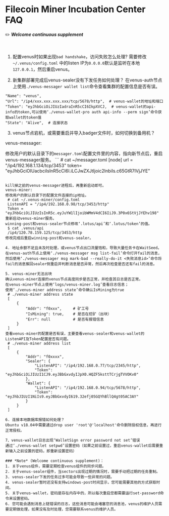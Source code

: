 # Filecoin Miner Incubation Center FAQ
:pencil2: ***Welcome continuous supplement***

</br>

1. 配置venus时如果出现`bad handshake`，访问失败怎么处理?
需要修改 `~/.venus/config.toml` 中的listen IP为`0.0.0.0`默认是监听在本地`127.0.0.1`，然后重启venus。

2. 新集群部署完成后venus-sealer没有下发任务如何处理？
在venus-auth节点上使用`./venus-messager wallet list`命令查看集群的配置信息是否有误。

  ```
  "Name": "venus",
  "Url": "/ip4/xxx.xxx.xxx.xxx/tcp/5678/http",  # venus-wallet的地址和端口
  "Token": "eyJhbGciOiJIUzIadraInR5cCI6IkpXVCJ,  # venus-wallet的api-info的token,可以使用‘./venus-wallet-pro auth api-info --perm sign’命令获取wallet的token值
  "State": "Alive",  # 连接状态
  ```
3. venus节点宕机，或需要重启并导入badger文件时，如何切换到备用机？

venus-messager:

修改用户的默认目录下的`messager.toml`配置文件里的内容，指向新节点后，重启venus-messager服务。
    ```
    # cat ~/messager.toml
    [node]
      url = "/ip4/192.168.1.134/tcp/3453"
      token= "eyJhbGciOIUacbciIsInR5cCI6I.iLCJwZXJtIjoic2lnbiIs.c65GtR7IVjJYE"
   ```
   
kill掉之前的venus-messager进程后，再重新启动即可。
venus-miner:
修改用户的默认目录下的配置文件连接的ip地址。
    # cat ~/.venus-miner/config.toml
    ListenAPI = "/ip4/192.168.0.98/tcp/3453/http"
    Token = "eyJhbGciOiJIUzIsInR5c.eyJuYW1lIjoibWMmV4dCI6IiJ9.3P0x6StVjJYEhv198"
重新启动venus-miner服务。
winning-post和venus-sealer节点修改‘.lotus/api’和‘.lotus/token’的值。
    $ cat .venus/api
    /ip4/120.78.159.125/tcp/3453/http
修改完成后重启winning-post和venus-sealer。

4. 地址余额不足且未及时处理，或venus节点出口流量饱和，导致大量任务卡在WaitSeed。
在venus-auth节点上使用‘./venus-messager msg list-fail’命令打开fail的消息，然后使用‘./venus-messager msg mark-bad --really-do-it <失败消息id>’命令将fail的消息推回sealer侧重启并判断消息是否异常，然后再次检查是否还有fail的消息。

5. venus-miner无法出块
确认venus-miner连接的venus节点高度同步是否正常，并检查其日志是否正常。
在venus-miner节点上使用‘logs/venus-miner.log’查看日志信息；
使用‘./venus-miner address state’命令确认IsMining为true
    # ./venus-miner address state
    [
    	{
    		"Addr": "f0xxx",     # 矿工号
    		"IsMining": true,    # 是否在挖矿（出块）
    		"Err": null          # 是否有报错信息
    	}
    ]
查看venus-miner的配置是否有误，主要查看venus-sealer和venus-wallet的ListenAPI及Token配置是否有问题。
    # ./venus-miner address list
    [
    	{
    		"Addr": "f0xxxx",
    		"Sealer": {
    			"ListenAPI": "/ip4/192.168.0.77/tcp/2345/http",
    			"Token": "eyJhbGciOiJIUzI1CJ9.eyJBbGxvdyIJpX0.HQZF5ksttTCrjgTVVOKv0"
    		},
    		"Wallet": {
    			"ListenAPI": "/ip4/192.168.0.94/tcp/5678/http",
    			"Token": "eyJhbJIUzI1NiIs9.eyJBbGxvdyI619.32efj05GQYhBllQ4gt05AC3AY"
    		}
    	}
    ]
    
6. 连接本地数据库报错如何处理？
Ubuntu v18.04中需要通过drop user 'root'@'localhost'命令删除授权信息，再进行正常授权。

7、venus-wallet日志出现‘WalletSign error password not set’错误
通过‘./venus-wallet setpwd’设置密码（如果之前设置过，重启venus-wallet后需要重新输入之前设置的密码，即重新设置密码）

### *Note* (Welcome continuous supplement)：
1. 关于venus组件，需要定期检查venus组件的同步问题。
2. 关于venus-sealer组件，当sectors出现过期的情况时，需要手动把过期的任务重制。
3. venus-sealer下发的任务过多可能会导致一些异常的问题。
4. venus-sealer暂时还没有支持windows-post时间显示，您可能需要其他的方式获取时间。
5. 关于venus-wallet，密码是存在内存中的，所以每次重启您都需要运行set-password命令来设置密码。
6. 您可能会遇到消息上链错误的日志，这些消息可能会堵塞您的消息池，venus的维护人员需要定期做处理，如果没有及时处理，您需要联系venus的维护人员。
